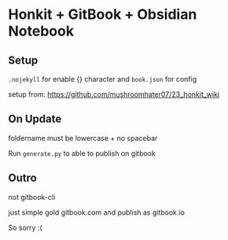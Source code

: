# Honkit + GitBook + Obsidian Notebook

## Setup

`.nojekyll` for enable {} character and `book.json` for config

setup from: https://github.com/mushroomhater07/23_honkit_wiki

## On Update

foldername must be lowercase + no spacebar

Run `generate.py` to able to publish on gitbook

## Outro

not gitbook-cli

just simple gold gitbook.com and publish as gitbook.io

So sorry :(
